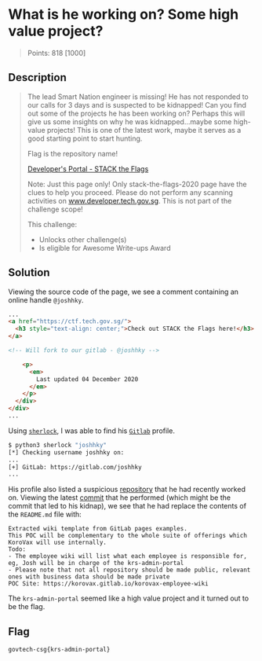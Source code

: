 # What is he working on? Some high value project?

> Points: 818 [1000]

## Description

> The lead Smart Nation engineer is missing! He has not responded to our calls for 3 days and is suspected to be kidnapped! Can you find out some of the projects he has been working on? Perhaps this will give us some insights on why he was kidnapped…maybe some high-value projects! This is one of the latest work, maybe it serves as a good starting point to start hunting.
>
> Flag is the repository name!
>
> [Developer's Portal - STACK the Flags](https://www.developer.tech.gov.sg/communities/events/stack-the-flags-2020)
>
> Note: Just this page only! Only stack-the-flags-2020 page have the clues to help you proceed. Please do not perform any scanning activities on www.developer.tech.gov.sg. This is not part of the challenge scope!
>
> This challenge:
> - Unlocks other challenge(s)
> - Is eligible for Awesome Write-ups Award

## Solution

Viewing the source code of the page, we see a comment containing an online handle `@joshhky`.

```html
...
<a href="https://ctf.tech.gov.sg/">
  <h3 style="text-align: center;">Check out STACK the Flags here!</h3>
</a>

<!-- Will fork to our gitlab - @joshhky -->

    <p>
      <em>
        Last updated 04 December 2020
      </em>
    </p>
  </div>
</div>
...
```

Using [`sherlock`](https://github.com/sherlock-project/sherlock), I was able to find his [`Gitlab`](https://gitlab.com/joshhky) profile.

```bash
$ python3 sherlock "joshhky"                          
[*] Checking username joshhky on:
...
[+] GitLab: https://gitlab.com/joshhky
...
```

His profile also listed a suspicious [repository](https://gitlab.com/korovax/korovax-employee-wiki) that he had recently worked on. Viewing the latest [commit](https://gitlab.com/korovax/korovax-employee-wiki/-/commit/1173a1ae90edc05618850f73f02569e657af95a1) that he performed (which might be the commit that led to his kidnap), we see that he had replace the contents of the `README.md` file with:

```
Extracted wiki template from GitLab pages examples.
This POC will be complementary to the whole suite of offerings which KoroVax will use internally.
Todo:
- The employee wiki will list what each employee is responsible for, eg, Josh will be in charge of the krs-admin-portal
- Please note that not all repository should be made public, relevant ones with business data should be made private
POC Site: https://korovax.gitlab.io/korovax-employee-wiki
```

The `krs-admin-portal` seemed like a high value project and it turned out to be the flag.

## Flag
`govtech-csg{krs-admin-portal}`